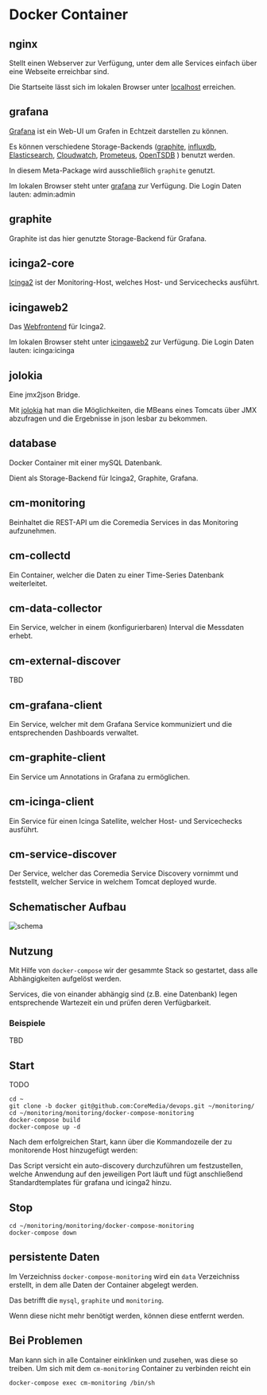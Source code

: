 Docker Container
================

## nginx

Stellt einen Webserver zur Verfügung, unter dem alle Services einfach über eine Webseite erreichbar sind.

Die Startseite lässt sich im lokalen Browser unter [localhost](http://localhost) erreichen.


## grafana

[Grafana](http://grafana.org/) ist ein Web-UI um Grafen in Echtzeit darstellen zu können.

Es können verschiedene Storage-Backends ([graphite](http://graphite.readthedocs.org/en/latest/), [influxdb](https://influxdata.com/),
[Elasticsearch](https://www.elastic.co/products/elasticsearch), [Cloudwatch](https://aws.amazon.com/de/cloudwatch/),
[Prometeus](https://prometheus.io/), [OpenTSDB](http://opentsdb.net/) ) benutzt werden.

In diesem Meta-Package wird ausschließlich `graphite` genutzt.

Im lokalen Browser steht unter [grafana](http://localhost/grafana/) zur Verfügung.
Die Login Daten lauten:
 admin:admin


## graphite

Graphite ist das hier genutzte Storage-Backend für Grafana.


## icinga2-core

[Icinga2](https://www.icinga.org/products/icinga-2/) ist der Monitoring-Host, welches Host- und Servicechecks ausführt.


## icingaweb2

Das [Webfrontend](https://www.icinga.org/products/screenshots/icinga-web-2/) für Icinga2.

Im lokalen Browser steht unter [icingaweb2](http://localhost/icinga/) zur Verfügung.
Die Login Daten lauten:
 icinga:icinga


## jolokia

Eine jmx2json Bridge.

Mit [jolokia](https://jolokia.org/) hat man die Möglichkeiten, die MBeans eines Tomcats über JMX abzufragen und die Ergebnisse in json lesbar zu bekommen.


## database

Docker Container mit einer mySQL Datenbank.

Dient als Storage-Backend für Icinga2, Graphite, Grafana.


## cm-monitoring

Beinhaltet die REST-API um die Coremedia Services in das Monitoring aufzunehmen.

## cm-collectd

Ein Container, welcher die Daten zu einer Time-Series Datenbank weiterleitet.

## cm-data-collector

Ein Service, welcher in einem (konfigurierbaren) Interval die Messdaten erhebt.

## cm-external-discover

TBD

## cm-grafana-client

Ein Service, welcher mit dem Grafana Service kommuniziert und die entsprechenden Dashboards verwaltet.

## cm-graphite-client

Ein Service um Annotations in Grafana zu ermöglichen.

## cm-icinga-client

Ein Service für einen Icinga Satellite, welcher Host- und Servicechecks ausführt.

## cm-service-discover

Der Service, welcher das Coremedia Service Discovery vornimmt und feststellt, welcher Service in welchem Tomcat deployed wurde.

## Schematischer Aufbau
![schema](assets/cm-grafana.png "Schematischer Aufbau und Kommunikationsbeziehung")



## Nutzung

Mit Hilfe von `docker-compose` wir der gesammte Stack so gestartet, dass alle Abhängigkeiten aufgelöst werden.

Services, die von einander abhängig sind (z.B. eine Datenbank) legen entsprechende Wartezeit ein und prüfen deren Verfügbarkeit.


### Beispiele

TBD


## Start

TODO

    cd ~
    git clone -b docker git@github.com:CoreMedia/devops.git ~/monitoring/
    cd ~/monitoring/monitoring/docker-compose-monitoring
    docker-compose build
    docker-compose up -d

Nach dem erfolgreichen Start, kann über die Kommandozeile der zu monitorende Host hinzugefügt werden:

Das Script versicht ein auto-discovery durchzuführen um festzustellen, welche Anwendung auf den jeweiligen Port läuft und fügt anschließend Standardtemplates für grafana und icinga2 hinzu.

## Stop

    cd ~/monitoring/monitoring/docker-compose-monitoring
    docker-compose down

## persistente Daten

Im Verzeichniss `docker-compose-monitoring` wird ein `data` Verzeichniss erstellt, in dem alle Daten der Container abgelegt werden.

Das betrifft die `mysql`, `graphite` und `monitoring`.

Wenn diese nicht mehr benötigt werden, können diese entfernt werden.


## Bei Problemen

Man kann sich in alle Container einklinken und zusehen, was diese so treiben. Um sich mit dem `cm-monitoring` Container  zu verbinden reicht ein

    docker-compose exec cm-monitoring /bin/sh


